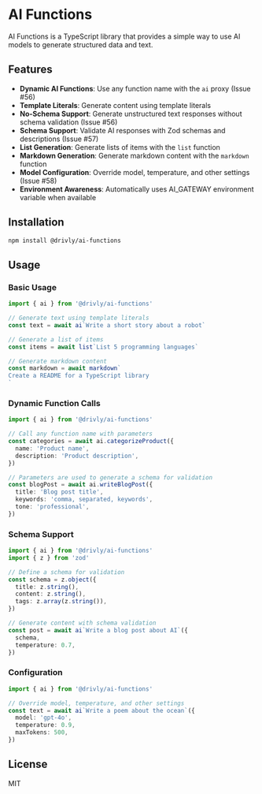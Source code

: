 # AI Functions

AI Functions is a TypeScript library that provides a simple way to use AI models to generate structured data and text.

## Features

- **Dynamic AI Functions**: Use any function name with the `ai` proxy (Issue #56)
- **Template Literals**: Generate content using template literals
- **No-Schema Support**: Generate unstructured text responses without schema validation (Issue #56)
- **Schema Support**: Validate AI responses with Zod schemas and descriptions (Issue #57)
- **List Generation**: Generate lists of items with the `list` function
- **Markdown Generation**: Generate markdown content with the `markdown` function
- **Model Configuration**: Override model, temperature, and other settings (Issue #58)
- **Environment Awareness**: Automatically uses AI_GATEWAY environment variable when available

## Installation

```bash
npm install @drivly/ai-functions
```

## Usage

### Basic Usage

```typescript
import { ai } from '@drivly/ai-functions'

// Generate text using template literals
const text = await ai`Write a short story about a robot`

// Generate a list of items
const items = await list`List 5 programming languages`

// Generate markdown content
const markdown = await markdown`
Create a README for a TypeScript library
`
```

### Dynamic Function Calls

```typescript
import { ai } from '@drivly/ai-functions'

// Call any function name with parameters
const categories = await ai.categorizeProduct({
  name: 'Product name',
  description: 'Product description',
})

// Parameters are used to generate a schema for validation
const blogPost = await ai.writeBlogPost({
  title: 'Blog post title',
  keywords: 'comma, separated, keywords',
  tone: 'professional',
})
```

### Schema Support

```typescript
import { ai } from '@drivly/ai-functions'
import { z } from 'zod'

// Define a schema for validation
const schema = z.object({
  title: z.string(),
  content: z.string(),
  tags: z.array(z.string()),
})

// Generate content with schema validation
const post = await ai`Write a blog post about AI`({
  schema,
  temperature: 0.7,
})
```

### Configuration

```typescript
import { ai } from '@drivly/ai-functions'

// Override model, temperature, and other settings
const text = await ai`Write a poem about the ocean`({
  model: 'gpt-4o',
  temperature: 0.9,
  maxTokens: 500,
})
```

## License

MIT
